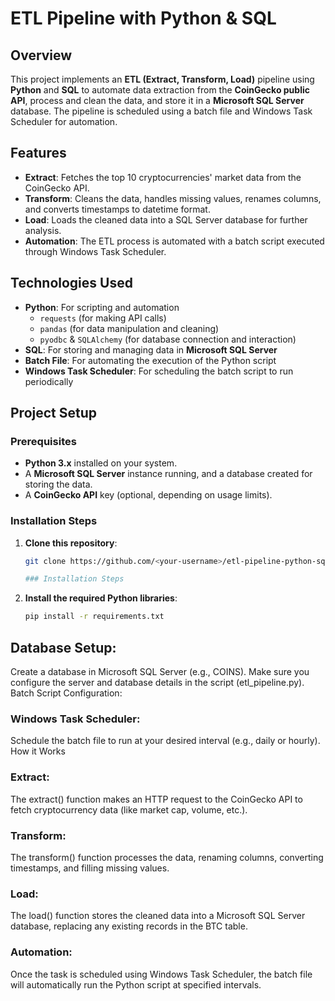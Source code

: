 # ETL Pipeline with Python & SQL

## Overview
This project implements an **ETL (Extract, Transform, Load)** pipeline using **Python** and **SQL** to automate data extraction from the **CoinGecko public API**, process and clean the data, and store it in a **Microsoft SQL Server** database. The pipeline is scheduled using a batch file and Windows Task Scheduler for automation.

## Features
- **Extract**: Fetches the top 10 cryptocurrencies' market data from the CoinGecko API.
- **Transform**: Cleans the data, handles missing values, renames columns, and converts timestamps to datetime format.
- **Load**: Loads the cleaned data into a SQL Server database for further analysis.
- **Automation**: The ETL process is automated with a batch script executed through Windows Task Scheduler.

## Technologies Used
- **Python**: For scripting and automation
  - `requests` (for making API calls)
  - `pandas` (for data manipulation and cleaning)
  - `pyodbc` & `SQLAlchemy` (for database connection and interaction)
- **SQL**: For storing and managing data in **Microsoft SQL Server**
- **Batch File**: For automating the execution of the Python script
- **Windows Task Scheduler**: For scheduling the batch script to run periodically

## Project Setup

### Prerequisites
- **Python 3.x** installed on your system.
- A **Microsoft SQL Server** instance running, and a database created for storing the data.
- A **CoinGecko API** key (optional, depending on usage limits).

### Installation Steps

1. **Clone this repository**:
   ```bash
   git clone https://github.com/<your-username>/etl-pipeline-python-sql.git

   ### Installation Steps

1. **Install the required Python libraries**:
   ```bash
   pip install -r requirements.txt
## Database Setup:

Create a database in Microsoft SQL Server (e.g., COINS).
Make sure you configure the server and database details in the script (etl_pipeline.py).
Batch Script Configuration:


### Windows Task Scheduler:

Schedule the batch file to run at your desired interval (e.g., daily or hourly).
How it Works
### Extract:
The extract() function makes an HTTP request to the CoinGecko API to fetch cryptocurrency data (like market cap, volume, etc.).

### Transform:
The transform() function processes the data, renaming columns, converting timestamps, and filling missing values.

### Load:
The load() function stores the cleaned data into a Microsoft SQL Server database, replacing any existing records in the BTC table.

### Automation:
Once the task is scheduled using Windows Task Scheduler, the batch file will automatically run the Python script at specified intervals.
